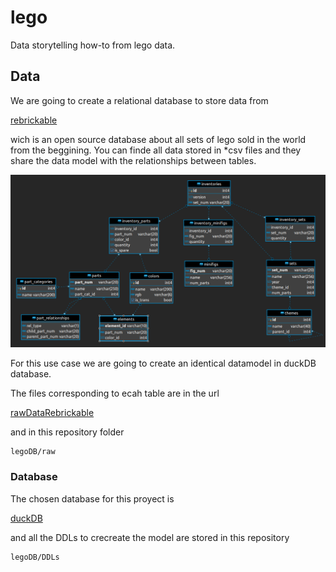 # lego
Data storytelling how-to from lego data.

## Data
We are going to create a relational database to store data from

[rebrickable](https://rebrickable.com/)

wich is an open source database about all sets of lego sold in the world from the beggining. You can finde all data stored in *csv files and they share the data model with the relationships between tables.

![alt text](img/lego.webp)

For this use case we are going to create an identical datamodel in duckDB database.

The files corresponding to ecah table are in the url

[rawDataRebrickable](https://rebrickable.com/downloads/)

and in this repository folder

```
legoDB/raw
```
### Database

The chosen database for this proyect is 

[duckDB](https://duckdb.org/)

and all the DDLs to crecreate the model are stored in this repository

```
legoDB/DDLs
```
